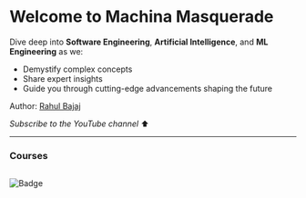 # Welcome to Machina Masquerade

Dive deep into **Software Engineering**, **Artificial Intelligence**, and **ML Engineering** as we:

- Demystify complex concepts  
- Share expert insights  
- Guide you through cutting-edge advancements shaping the future

Author: [Rahul Bajaj](https://bajajra.github.io)

<script src="https://apis.google.com/js/platform.js"></script>

<div class="g-ytsubscribe"
     data-channelid="UC0WobZh7edRPd4iD8V2wd-A"
     data-layout="full"
     data-count="default">
</div>

_Subscribe to the YouTube channel_ ⬆

---

### Courses

```{tableofcontents}
```

![Badge](https://hitscounter.dev/api/hit?url=https%3A%2F%2Fbajajra.github.io%2Fmachinamasquerade&label=Visitors&icon=clipboard-data&color=%23ab296a&message=&style=for-the-badge&tz=UTC)
